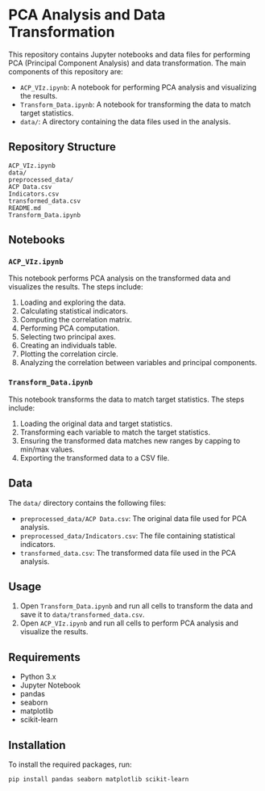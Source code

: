 # PCA Analysis and Data Transformation

This repository contains Jupyter notebooks and data files for performing PCA (Principal Component Analysis) and data transformation. The main components of this repository are:

- `ACP_VIz.ipynb`: A notebook for performing PCA analysis and visualizing the results.
- `Transform_Data.ipynb`: A notebook for transforming the data to match target statistics.
- `data/`: A directory containing the data files used in the analysis.

## Repository Structure

```plaintext
ACP_VIz.ipynb
data/
preprocessed_data/
ACP Data.csv
Indicators.csv
transformed_data.csv
README.md
Transform_Data.ipynb
```

## Notebooks

### `ACP_VIz.ipynb`

This notebook performs PCA analysis on the transformed data and visualizes the results. The steps include:

1. Loading and exploring the data.
2. Calculating statistical indicators.
3. Computing the correlation matrix.
4. Performing PCA computation.
5. Selecting two principal axes.
6. Creating an individuals table.
7. Plotting the correlation circle.
8. Analyzing the correlation between variables and principal components.

### `Transform_Data.ipynb`

This notebook transforms the data to match target statistics. The steps include:

1. Loading the original data and target statistics.
2. Transforming each variable to match the target statistics.
3. Ensuring the transformed data matches new ranges by capping to min/max values.
4. Exporting the transformed data to a CSV file.

## Data

The `data/` directory contains the following files:

- `preprocessed_data/ACP Data.csv`: The original data file used for PCA analysis.
- `preprocessed_data/Indicators.csv`: The file containing statistical indicators.
- `transformed_data.csv`: The transformed data file used in the PCA analysis.

## Usage

1. Open `Transform_Data.ipynb` and run all cells to transform the data and save it to `data/transformed_data.csv`.
2. Open `ACP_VIz.ipynb` and run all cells to perform PCA analysis and visualize the results.

## Requirements

- Python 3.x
- Jupyter Notebook
- pandas
- seaborn
- matplotlib
- scikit-learn

## Installation

To install the required packages, run:

```sh
pip install pandas seaborn matplotlib scikit-learn
```
